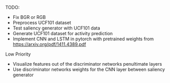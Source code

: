 TODO:

- Fix BGR or RGB
- Preprocess UCF101 dataset
- Test saliency generator with UCF101 data
- Generate UCF101 dataset for activity prediction
- Implement CNN and LSTM in pytorch with pretrained weights from https://arxiv.org/pdf/1411.4389.pdf


Low Priority
- Visualize features out of the discriminator networks penultimate layers
- Use discriminator networks weights for the CNN layer between saliency generator 
